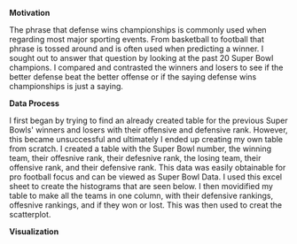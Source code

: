 **Motivation**

The phrase that defense wins championships is commonly used when regarding most major sporting events. From basketball to football that phrase is tossed around and is often used when predicting a winner. I sought out to answer that question by looking at the past 20 Super Bowl champions. I compared and contrasted the winners and losers to see if the better defense beat the better offense or if the saying defense wins championships is just a saying.

**Data Process**

I first began by trying to find an already created table for the previous Super Bowls' winners and losers with their offensive and defensive rank. However, this became unsuccessful and ultimately I ended up creating my own table from scratch. I created a table with the Super Bowl number, the winning team, their offesnive rank, their defesnive rank, the losing team, their offensive rank, and their defensive rank. This data was easily obtainable for pro football focus and can be viewed as Super Bowl Data. I used this excel sheet to create the histograms that are seen below. I then movidified my table to make all the teams in one column, with their defensive rankings, offesnive rankings, and if they won or lost. This was then used to creat the scatterplot.

**Visualization**

